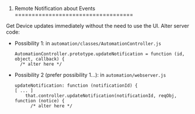 1. Remote Notification about Events
===================================

Get Device updates immediately without the need to use the UI. Alter server code:

- Possibility 1: in `automation/classes/AutomationController.js`

      AutomationController.prototype.updateNotification = function (id, object, callback) {
        /* alter here */
    
- Possibility 2 (prefer possibility 1...): in `automation/webserver.js`

      updateNotification: function (notificationId) {
      [ ... ]
          that.controller.updateNotification(notificationId, reqObj, function (notice) {
            /* alter here */
      
